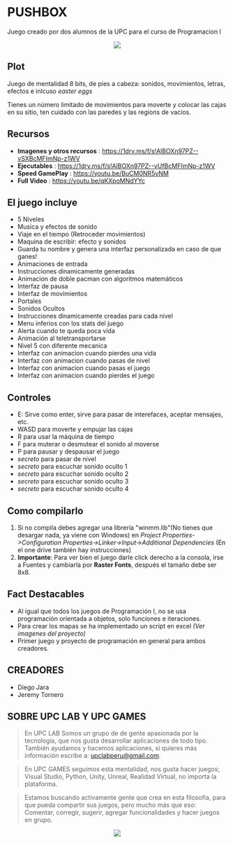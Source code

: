 # PUSHBOX

Juego creado por dos alumnos de la UPC para el curso de Programacion I

<div align="center">
  <img src="https://user-images.githubusercontent.com/9372893/27967968-b0fe438e-630a-11e7-9145-2f9393be6214.png">
</div>

## Plot

Juego de mentalidad 8 bits, de pies a cabeza: sonidos, movimientos, letras, efectos e inlcuso *easter eggs*

Tienes un número limitado de movimientos para moverte y colocar las cajas en su sitio, ten cuidado con las paredes y las regions de vacíos.

## Recursos

-  **Imagenes y otros recursos** : https://1drv.ms/f/s!AlBOXn97PZ--vSXBcMFImNp-z1WV
-  **Ejecutables** : https://1drv.ms/f/s!AlBOXn97PZ--vUfBcMFImNp-z1WV
- **Speed GamePlay** : https://youtu.be/BuCM0NR5vNM
- **Full Video**  : https://youtu.be/qKXpoMNdYYc

## El juego incluye
- 5 Niveles
- Musica y efectos de sonido
- Viaje en el tiempo (Retroceder movimientos)
- Maquina de escribir: efecto y sonidos
- Guarda tu nombre y genera una interfaz personalizada en caso de que ganes!
- Animaciones de entrada
- Instrucciones dinamicamente generadas
- Animacion de doble pacman con algoritmos matemáticos
- Interfaz de pausa
- Interfaz de movimientos
- Portales
- Sonidos Ocultos
- Instrucciones dinamicamente creadas para cada nivel
- Menu inferios con los stats del juego
- Alerta cuando te queda poca vida
- Animación al teletransportarse
- Nivel 5 con diferente mecanica
- Interfaz con animacion cuando pierdes una vida
- Interfaz con animacion cuando pasas de nivel
- Interfaz con animacion cuando pasas el juego
- Interfaz con animacion cuando pierdes el juego

## Controles

- E: Sirve como enter, sirve para pasar de interefaces, aceptar mensajes, etc.
- WASD para moverte y empujar las cajas
- R para usar la máquina de tiempo
- F para muterar o desmutear el sonido al moverse
- P para pausar y despausar el juego
- *secreto* para pasar de nivel
- *secreto* para escuchar sonido oculto 1
- *secreto* para escuchar sonido oculto 2
- *secreto* para escuchar sonido oculto 3
- *secreto* para escuchar sonido oculto 4

## Como compilarlo

1. Si no compila debes agregar una librería "winmm.lib"(No tienes que desargar nada, ya viene con Windows) en  *Project Properties->Configuration Properties->Linker->Input->Additional Dependencies* (En el one drive también hay instrucciones)
2. **Importante**: Para ver bien el juego darle click derecho a la consola, irse a Fuentes y cambiarla por **Raster Fonts**, después el tamaño debe ser 8x8.

## Fact Destacables

- Al igual que todos los juegos de Programación I, no se usa programación orientada a objetos, solo funciones e iteraciones.
- Para crear los mapas se ha implementado un script en excel *(Ver imagenes del proyecto)*
- Primer juego y proyecto de programación en general para ambos creadores.

## CREADORES

- Diego Jara
- Jeremy Tornero

## SOBRE UPC LAB Y UPC GAMES
> En UPC LAB Somos un grupo de  de gente apasionada por la tecnología, que nos gusta desarrollar aplicaciones de todo tipo.
> También ayudamos y hacemos aplicaciones, si quieres más información escribe a: <upclabperu@gmail.com>.

> En UPC GAMES seguimos esta mentalidad, nos gusta hacer juegos; Visual Studio, Python, Unity, Unreal, Realidad Virtual, no importa la plataforma.  

> Estamos buscando activamente gente que crea en esta filosofía, para que pueda compartir sus juegos, pero mucho más que eso: 
> Comentar, corregir, sugerir, agregar funcionalidades y hacer juegos en grupo.

<div align="center">
  <a href="https://github.com/upclab">
    <img src="https://cloud.githubusercontent.com/assets/9372893/16879913/501dca4a-4a78-11e6-9783-3600e0b260d8.png">
  </a>
</div>
